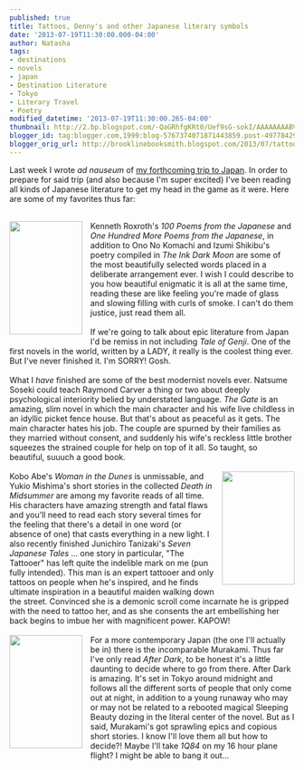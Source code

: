 ```yaml
---
published: true
title: Tattoos, Denny's and other Japanese literary symbols
date: '2013-07-19T11:30:00.000-04:00'
author: Natasha
tags:
- destinations
- novels
- japan
- Destination Literature
- Tokyo
- Literary Travel
- Poetry
modified_datetime: '2013-07-19T11:30:00.265-04:00'
thumbnail: http://2.bp.blogspot.com/-QaGRhfgKRt0/Uef9sG-sokI/AAAAAAAABVk/UVsnGZnDEKk/s72-c/ink-dark-moon-love-poems-by-onono-komachi-jane-hirshfield-paperback-cover-art.jpg
blogger_id: tag:blogger.com,1999:blog-5767374071871443859.post-4977842903329159174
blogger_orig_url: http://brooklinebooksmith.blogspot.com/2013/07/tattoos-dennys-and-other-japanese.html
---
```


Last week I wrote <i>ad nauseum</i> of <a href="http://brooklinebooksmith.blogspot.com/2013/07/destination-preparation-for-tokyo.html">my forthcoming trip to Japan</a>. In order to prepare for said trip (and also because I'm super excited) I've been reading all kinds of Japanese literature to get my head in the game as it were. Here are some of my favorites thus far:<br /><br /><div class="separator" style="clear: both; text-align: center;"><a href="http://2.bp.blogspot.com/-QaGRhfgKRt0/Uef9sG-sokI/AAAAAAAABVk/UVsnGZnDEKk/s1600/ink-dark-moon-love-poems-by-onono-komachi-jane-hirshfield-paperback-cover-art.jpg" imageanchor="1" style="clear: left; float: left; margin-bottom: 1em; margin-right: 1em;"><img border="0" height="200" src="http://2.bp.blogspot.com/-QaGRhfgKRt0/Uef9sG-sokI/AAAAAAAABVk/UVsnGZnDEKk/s200/ink-dark-moon-love-poems-by-onono-komachi-jane-hirshfield-paperback-cover-art.jpg" width="129" /></a></div>Kenneth Roxroth's <i>100 Poems from the Japanese</i> and <i>One Hundred More Poems from the Japanese</i>, in addition to Ono No Komachi and Izumi Shikibu's poetry compiled in <i>The Ink Dark Moon</i> are some of the most beautifully selected words placed in a deliberate arrangement ever. I wish I could describe to you how beautiful enigmatic it is all at the same time, reading these are like feeling you're made of glass and slowing filling with curls of smoke. I can't do them justice, just read them all.<br /><br />If we're going to talk about epic literature from Japan I'd be remiss in not including <i>Tale of Genji</i>. One of the first novels in the world, written by a LADY, it really is the coolest thing ever. But I've never finished it. I'm SORRY! Gosh.<br /><br />What I <i>have</i>&nbsp;finished are some of the best modernist novels ever. Natsume Soseki could teach Raymond Carver a thing or two about deeply psychological interiority belied by understated language. <i>The Gate </i>is an amazing, slim novel in which the main character and his wife live childless in an idyllic picket fence house. But that's about as peaceful as it gets. The main character hates his job. The couple are spurned by their families as they married without consent, and suddenly his wife's reckless little brother squeezes the strained couple for help on top of it all. So taught, so beautiful, suuuch a good book.<br /><br /><div class="separator" style="clear: both; text-align: center;"><a href="http://3.bp.blogspot.com/-ylqSrslZpEA/Uef-vWtmXaI/AAAAAAAABVw/OX0yjyLJkig/s1600/574927.jpg" imageanchor="1" style="clear: right; float: right; margin-bottom: 1em; margin-left: 1em;"><img border="0" height="200" src="http://3.bp.blogspot.com/-ylqSrslZpEA/Uef-vWtmXaI/AAAAAAAABVw/OX0yjyLJkig/s200/574927.jpg" width="128" /></a></div>Kobo Abe's <i>Woman in the Dunes </i>is unmissable, and Yukio Mishima's short stories in the collected <i>Death in Midsummer</i>&nbsp;are among my favorite reads of all time. His characters have amazing strength and fatal flaws and you'll need to read each story several times for the feeling that there's a detail in one word (or absence of one) that casts everything in a new light. I also recently finished Junichiro Tanizaki's <i>Seven Japanese Tales</i>&nbsp;... one story in particular, "The Tattooer" has left quite the indelible mark on me (pun fully intended). This man is an expert tattooer and only tattoos on people when he's inspired, and he finds ultimate inspiration in a beautiful maiden walking down the street. Convinced she is a demonic scroll come incarnate he is gripped with the need to tattoo her, and as she consents the art embellishing her back begins to imbue her with magnificent power. KAPOW!<br /><br /><div class="separator" style="clear: both; text-align: center;"><a href="http://4.bp.blogspot.com/-jC9e8YJRvCk/Uef_GFjAjsI/AAAAAAAABV4/iSyZloRerGg/s1600/afterdark.jpg" imageanchor="1" style="clear: left; float: left; margin-bottom: 1em; margin-right: 1em;"><img border="0" height="200" src="http://4.bp.blogspot.com/-jC9e8YJRvCk/Uef_GFjAjsI/AAAAAAAABV4/iSyZloRerGg/s200/afterdark.jpg" width="129" /></a></div>For a more contemporary Japan (the one I'll actually be in) there is the incomparable Murakami. Thus far I've only read <i>After Dark</i>, to be honest it's a little daunting to decide where to go from there. After Dark is amazing. It's set in Tokyo around midnight and follows all the different sorts of people that only come out at night, in addition to a young runaway who may or may not be related to a rebooted magical Sleeping Beauty dozing in the literal center of the novel. But as I said, Murakami's got sprawling epics and copious short stories. I know I'll love them all but how to decide?! Maybe I'll take <i>1Q84 </i>on my 16 hour plane flight? I might be able to bang it out...